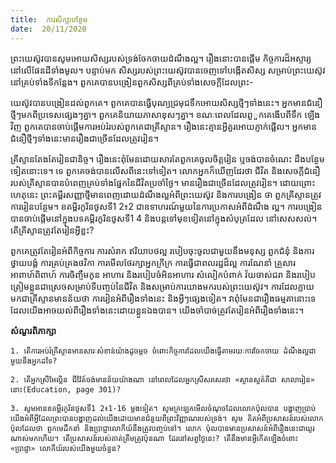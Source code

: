 ```yaml
---
title:  ការសិក្សាបន្ថែម
date:  20/11/2020
---
```


ព្រះយេស៊ូវបានសូមអោយសិស្សរបស់ទ្រង់ចែកចាយដំណឹងល្អ។ រឿងនោះបានផ្តើម កិច្ចការដ៏អស្ចារ្យនៅលើផែនដីទាំងមូល។ បន្ទាប់មក សិស្សរបស់ព្រះយេស៊ូវបានចេញទៅបង្កើតសិស្ស សម្រាប់ព្រះយេស៊ូវនៅគ្រប់ទាំងទីកន្លែង។ ពួកគេបានបង្រៀនពួកសិស្សពីគ្រប់ទាំងសេចក្តីដែលព្រះ-

យេស៊ូវបានបង្រៀនដល់ពួកគេ។ ពួកគេបានធ្វើបុណ្យជ្រមុជទឹកអោយសិស្សថ្មីៗទាំងនេះ។ អ្នកមានជំនឿថ្មីៗមកពីប្រទេសផ្សេងៗគ្នា។ ពួកគេនិយាយភាសាខុសៗគ្នា។ ខណៈពេលដែលពួួកគេងើបពីទឹក ឡើងវិញ ពួកគេបានចាប់ផ្តើមការអប់រំរបស់ពួកគេជាគ្រីស្ទាន។ រឿងនេះគ្មានអ្វីគួរអោយភ្ញាក់ផ្អើល។ អ្នកមានជំនឿថ្មីៗទាំងនេះមានរឿងជាច្រើនដែលត្រូវរៀន។

គ្រីស្ទានតែងតែរៀនជានិច្ច។ រឿងនេះពុំមែនដោយសារតែពួកគេចូលចិត្តរៀន ឬចង់បានចំណេះ ដឹងបន្ថែមទៀតនោះទេ។ ទេ ពួកគេចង់បានលើសពីនេះទៅទៀត។ លោកអ្នកក៏ឃើញដែរថា ជីវិត និងសេចក្តីជំនឿរបស់គ្រីស្ទានបានបំពេញគ្រប់ទាំងផ្នែកនៃជីវិតប្រចាំថ្ងៃ។ មានរឿងជាច្រើនដែលត្រូវរៀន។ ដោយព្រោះហេតុនេះ ព្រះគម្ពីរសញ្ញាថ្មីមានពេញដោយដំណឹងល្អអំពីព្រះយេស៊ូវ និងការបង្រៀន ថា ពួកគ្រីស្ទានត្រូវការរៀនបន្ថែម។ ខគម្ពីរកូរិនថូសទី1 2៖2 ជាឧទាហរណ៍មួយនៃការប្រកាសអំពីដំណឹង ល្អ។ ការបង្រៀនបានចាប់ផ្តើមនៅក្នុងបទគម្ពីរកូរិនថូសទី1 4 និងបន្តទៅមុខទៀតនៅក្នុងសំបុត្រដែល នៅសេសសល់។ តើគ្រីស្ទានត្រូវតែរៀនអ្វីខ្លះ?

ពួកគេត្រូវតែរៀនអំពីកិច្ចការ ការសំរាក ឥរិយាបថល្អ របៀបចុះចូលជាមួយនឹងមនុស្ស ពួកជំនុំ និងការថ្វាយបង្គំ ការគ្រប់គ្រងថវិកា ការមើលថែរក្សាអ្នកក្រីក្រ ការធ្វើជាពលរដ្ឋដ៏ល្អ ការណែនាំ គ្រួសារ អាពាហ៍ពិពាហ៍ ការចិញ្ចឹមកូន អាហារ និងរបៀបចំអិនអាហារ សំលៀកបំពាក់ វ័យចាស់ជរា និងរបៀប ត្រៀមខ្លួនជាស្រេចសម្រាប់ទីបញ្ចប់នៃជីវិត និងសម្រាប់ការយាងមករបស់ព្រះយេស៊ូវ។ ការដែលក្លាយ មកជាគ្រីស្ទានមានន័យថា ការរៀនអំពីរឿងទាំងនេះ និងអ្វីៗផ្សេងទៀត។ វាពុំមែនជារឿងធម្មតានោះទេ ដែលយើងអាចយល់ពីរឿងទាំងនេះដោយខ្លួនឯងបាន។ យើងចាំបាច់ត្រូវតែរៀនអំពីរឿងទាំងនេះ។

**សំណួរពិភាក្សា**

`1. តើការអប់រំគ្រីស្ទានមានសារៈសំខាន់យ៉ាងដូចម្តច ចំពោះកិច្ចការដែលយើងធ្វើតាមរយៈការចែកចាយ ដំណឹងល្អជាមួយនឹងអ្នកដទៃ?`

`2. តើអ្នកស្រីអែល្លិន ជីវ៉ៃត៍ចង់មានន័យយ៉ាងណា នៅពេលដែលអ្នកស្រីសរសេរថា «ស្ថានសួគ៌គឺជា សាលារៀន» នោះ(Education, page 301)?`

`3. សូមអានខគម្ពីរកូរិនថូសទី1 2៖1-16 ម្តងទៀត។ សូមក្រឡេកមើលចំណុចដែលលោកប៉ុលបាន បង្ហាញប្រាប់យើងអំពីអ្វីដែលព្រះបានបង្ហាញដល់យើងដោយមានជំនួយពីព្រះវិញ្ញាណរបស់ទ្រង់។ សូម គិតអំពីប្រសាសន៍របស់លោកប៉ុលដែលថា ពួកមេដឹកនាំ និងប្រាជ្ញាលោកីយ៍នឹងត្រូវបញ្ចប់ទៅ។ លោក ប៉ុលបានមានប្រសាសន៍អំពីរឿងនេះជាយូរណាស់មកហើយ។ តើប្រសាសន៍របស់គាត់ត្រឹមត្រូវប៉ុនណា ដែរនៅសព្វថ្ងៃនេះ? តើនឹងមានអ្វីកើតឡើងចំពោះ «ប្រាជ្ញា» លោកីយ៍របស់យើងមួយចំនួន?`